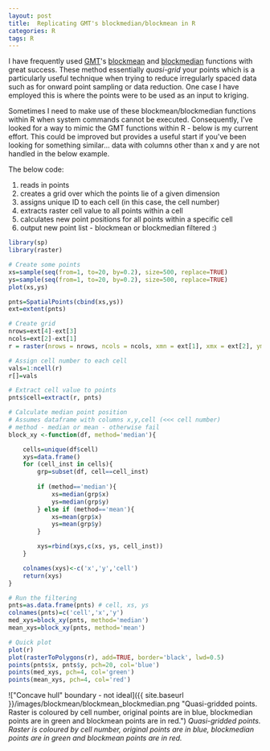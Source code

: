 ```yaml
---
layout: post
title:  Replicating GMT's blockmedian/blockmean in R
categories: R
tags: R 
---
```


I have frequently used [GMT](https://www.soest.hawaii.edu/gmt/)'s [blockmean](http://gmt.soest.hawaii.edu/doc/latest/blockmean.html) and [blockmedian](http://gmt.soest.hawaii.edu/doc/5.3.2/blockmedian.html) functions with great success. These method essentially *quasi-grid* your points which is a particularly useful technique when trying to reduce irregularly spaced data such as for onward point sampling or data reduction. One case I have employed this is where the points were to be used as an input to kriging.

Sometimes I need to make use of these blockmean/blockmedian functions within R when system commands cannot be executed. Consequently, I've looked for a way to mimic the GMT functions within R - below is my current effort. This could be improved but provides a useful start if you've been looking for something similar... data with columns other than x and y are not handled in the below example.

The below code:

1. reads in points
2. creates a grid over which the points lie of a given dimension
3. assigns unique ID to each cell (in this case, the cell number)
4. extracts raster cell value to all points within a cell
5. calculates new point positions for all points within a specific cell
6. output new point list - blockmean or blockmedian filtered :)

```R
library(sp)
library(raster)

# Create some points
xs=sample(seq(from=1, to=20, by=0.2), size=500, replace=TRUE)
ys=sample(seq(from=1, to=20, by=0.2), size=500, replace=TRUE)
plot(xs,ys)

pnts=SpatialPoints(cbind(xs,ys))
ext=extent(pnts)

# Create grid
nrows=ext[4]-ext[3]
ncols=ext[2]-ext[1]
r = raster(nrows = nrows, ncols = ncols, xmn = ext[1], xmx = ext[2], ymn = ext[3], ymx = ext[4])

# Assign cell number to each cell
vals=1:ncell(r)
r[]=vals

# Extract cell value to points
pnts$cell=extract(r, pnts)

# Calculate median point position
# Assumes dataframe with columns x,y,cell (<<< cell number)
# method - median or mean - otherwise fail
block_xy <-function(df, method='median'){

	cells=unique(df$cell)
	xys=data.frame()
	for (cell_inst in cells){
		grp=subset(df, cell==cell_inst)
		
		if (method=='median'){	
			xs=median(grp$x)
			ys=median(grp$y)
		} else if (method=='mean'){	
			xs=mean(grp$x)
			ys=mean(grp$y)
		}

		xys=rbind(xys,c(xs, ys, cell_inst))
	}

	colnames(xys)<-c('x','y','cell')
	return(xys)
}

# Run the filtering
pnts=as.data.frame(pnts) # cell, xs, ys
colnames(pnts)=c('cell','x','y')
med_xys=block_xy(pnts, method='median')
mean_xys=block_xy(pnts, method='mean')

# Quick plot
plot(r)
plot(rasterToPolygons(r), add=TRUE, border='black', lwd=0.5)
points(pnts$x, pnts$y, pch=20, col='blue')
points(med_xys, pch=4, col='green')
points(mean_xys, pch=4, col='red')
```

!["Concave hull" boundary - not ideal]({{ site.baseurl }}/images/blockmean/blockmean_blockmedian.png "Quasi-gridded points. Raster is coloured by cell number, original points are in blue, blockmedian points are in green and blockmean points are in red.")
*Quasi-gridded points. Raster is coloured by cell number, original points are in blue, blockmedian points are in green and blockmean points are in red.*
